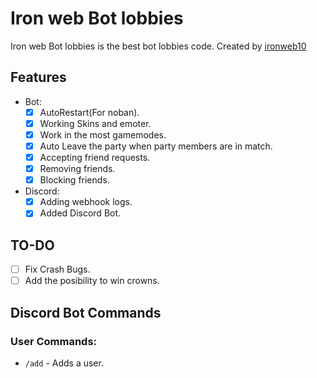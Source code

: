 # Iron web Bot lobbies

Iron web Bot lobbies is the best bot lobbies code.
Created by [ironweb10](https://github.com/ironweb10)


## Features
* Bot:
    * [x] AutoRestart(For noban).
    * [x] Working Skins and emoter.
    * [x] Work in the most gamemodes.
    * [x] Auto Leave the party when party members are in match.
    * [x] Accepting friend requests.
    * [x] Removing friends.
    * [x] Blocking friends.
* Discord:
    * [x] Adding webhook logs.
    * [x] Added Discord Bot.

## TO-DO
- [ ] Fix Crash Bugs.
- [ ] Add the posibility to win crowns.

## Discord Bot Commands
### User Commands:
- `/add` - Adds a user.
